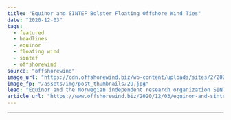 ```yaml
---
title: "Equinor and SINTEF Bolster Floating Offshore Wind Ties"
date: "2020-12-03"
tags: 
  - featured
  - headlines
  - equinor
  - floating wind
  - sintef
  - offshorewind
source: "offshorewind"
image_url: "https://cdn.offshorewind.biz/wp-content/uploads/sites/2/2020/12/03092007/Equinor-and-SINTEF-Bolster-Offshore-Wind-Ties.jpg"
image_fp: "/assets/img/post_thumbnails/29.jpg"
lead: "Equinor and the Norwegian independent research organization SINTEF have entered into a strategic collaboration"
article_url: "https://www.offshorewind.biz/2020/12/03/equinor-and-sintef-bolster-floating-offshore-wind-ties/"
---
```


---
